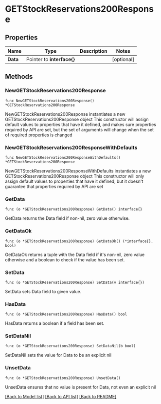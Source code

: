 # GETStockReservations200Response

## Properties

Name | Type | Description | Notes
------------ | ------------- | ------------- | -------------
**Data** | Pointer to **interface{}** |  | [optional] 

## Methods

### NewGETStockReservations200Response

`func NewGETStockReservations200Response() *GETStockReservations200Response`

NewGETStockReservations200Response instantiates a new GETStockReservations200Response object
This constructor will assign default values to properties that have it defined,
and makes sure properties required by API are set, but the set of arguments
will change when the set of required properties is changed

### NewGETStockReservations200ResponseWithDefaults

`func NewGETStockReservations200ResponseWithDefaults() *GETStockReservations200Response`

NewGETStockReservations200ResponseWithDefaults instantiates a new GETStockReservations200Response object
This constructor will only assign default values to properties that have it defined,
but it doesn't guarantee that properties required by API are set

### GetData

`func (o *GETStockReservations200Response) GetData() interface{}`

GetData returns the Data field if non-nil, zero value otherwise.

### GetDataOk

`func (o *GETStockReservations200Response) GetDataOk() (*interface{}, bool)`

GetDataOk returns a tuple with the Data field if it's non-nil, zero value otherwise
and a boolean to check if the value has been set.

### SetData

`func (o *GETStockReservations200Response) SetData(v interface{})`

SetData sets Data field to given value.

### HasData

`func (o *GETStockReservations200Response) HasData() bool`

HasData returns a boolean if a field has been set.

### SetDataNil

`func (o *GETStockReservations200Response) SetDataNil(b bool)`

 SetDataNil sets the value for Data to be an explicit nil

### UnsetData
`func (o *GETStockReservations200Response) UnsetData()`

UnsetData ensures that no value is present for Data, not even an explicit nil

[[Back to Model list]](../README.md#documentation-for-models) [[Back to API list]](../README.md#documentation-for-api-endpoints) [[Back to README]](../README.md)


